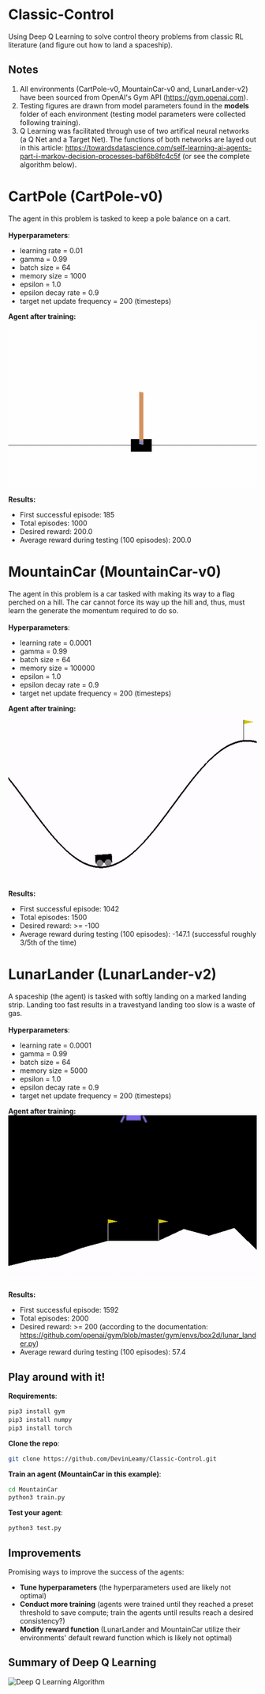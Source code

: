 # Classic-Control
Using Deep Q Learning to solve control theory problems from classic RL literature (and figure out how to land a spaceship).
## Notes
1. All environments (CartPole-v0, MountainCar-v0 and, LunarLander-v2) have been sourced from OpenAI's Gym API (https://gym.openai.com). 
2. Testing figures are drawn from model parameters found in the __models__ folder of each environment (testing model parameters were collected following training).
3. Q Learning was facilitated through use of two artifical neural networks (a Q Net and a Target Net). The functions of both networks are layed out in this article: https://towardsdatascience.com/self-learning-ai-agents-part-i-markov-decision-processes-baf6b8fc4c5f (or see the complete algorithm below).

# CartPole (CartPole-v0)
The agent in this problem is tasked to keep a pole balance on a cart.<br/><br/>
**Hyperparameters**:
* learning rate = 0.01
* gamma = 0.99
* batch size = 64
* memory size = 1000
* epsilon = 1.0
* epsilon decay rate = 0.9
* target net update frequency = 200 (timesteps) <br/>

**Agent after training:**<br/>
![Agent Balancing Pole](results/CartPole.gif)

**Results:**
+ First successful episode: 185
+ Total episodes: 1000
+ Desired reward: 200.0
+ Average reward during testing (100 episodes): 200.0

# MountainCar (MountainCar-v0)
The agent in this problem is a car tasked with making its way to a flag perched on a hill. The car cannot force its way up the hill and, thus, must learn the generate the momentum required to do so. <br/><br/>
**Hyperparameters**:
* learning rate = 0.0001
* gamma = 0.99
* batch size = 64
* memory size = 100000
* epsilon = 1.0
* epsilon decay rate = 0.9
* target net update frequency = 200 (timesteps) <br/>

**Agent after training:**<br/>
![Agent Climbing Hill](results/MountainCar.gif)

**Results:**
+ First successful episode: 1042
+ Total episodes: 1500
+ Desired reward: >= -100
+ Average reward during testing (100 episodes): -147.1 (successful roughly 3/5th of the time) 

# LunarLander (LunarLander-v2) 
A spaceship (the agent) is tasked with softly landing on a marked landing strip. Landing too fast results in a travestyand landing too slow is a waste of gas. <br/><br/>
**Hyperparameters**:
* learning rate = 0.0001
* gamma = 0.99
* batch size = 64
* memory size = 5000
* epsilon = 1.0
* epsilon decay rate = 0.9
* target net update frequency = 200 (timesteps) <br/>

**Agent after training:**<br/>
![Agent Landing Spacecraft](results/LunarLander.gif)

**Results:**
+ First successful episode: 1592
+ Total episodes: 2000
+ Desired reward: >= 200 (according to the documentation: https://github.com/openai/gym/blob/master/gym/envs/box2d/lunar_lander.py)
+ Average reward during testing (100 episodes): 57.4 


## Play around with it!
**Requirements**:<br/>
```bash
pip3 install gym
pip3 install numpy
pip3 install torch
```

**Clone the repo**:<br/>
```bash
git clone https://github.com/DevinLeamy/Classic-Control.git
```

**Train an agent (MountainCar in this example)**:<br/>
```bash
cd MountainCar
python3 train.py
```

**Test your agent**:<br/>
```bash
python3 test.py
```

## Improvements
Promising ways to improve the success of the agents:
- **Tune hyperparameters** (the hyperparameters used are likely not optimal)
- **Conduct more training** (agents were trained until they reached a preset threshold to save compute; train the agents until results reach a desired consistency?)
- **Modify reward function** (LunarLander and MountainCar utilize their environments' default reward function which is likely not optimal)


## Summary of Deep Q Learning
![Deep Q Learning Algorithm](https://lilianweng.github.io/lil-log/assets/images/DQN_algorithm.png)
